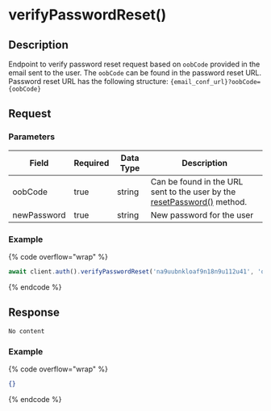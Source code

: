 # verifyPasswordReset()

## Description

Endpoint to verify password reset request based on `oobCode` provided in the email sent to the user. The `oobCode` can be found in the password reset URL. Password reset URL has the following structure: `{email_conf_url}?oobCode={oobCode}`

## Request

### Parameters

<table><thead><tr><th>Field</th><th data-type="checkbox">Required</th><th>Data Type</th><th>Description</th></tr></thead><tbody><tr><td>oobCode</td><td>true</td><td>string</td><td>Can be found in the URL sent to the user by the <a href="resetpassword.md">resetPassword()</a> method.</td></tr><tr><td>newPassword</td><td>true</td><td>string</td><td>New password for the user</td></tr></tbody></table>

### Example

{% code overflow="wrap" %}
```javascript
await client.auth().verifyPasswordReset('na9uubnkloaf9n18n9u112u41', 'qwerty12345')
```
{% endcode %}

## Response

`No content`

### Example

{% code overflow="wrap" %}
```json
{}
```
{% endcode %}

##
